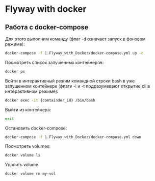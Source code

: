 # Flyway with docker

## Работа с docker-compose

Для этого выполним команду (флаг -d означает запуск в фоновом режиме):
```bash
docker-compose -f 1.Flyway_with_Docker/docker-compose.yml up -d
```

Посмотреть список запушенных контейнеров:

```bash
docker ps 
```

Войти в интерактивный режим командной строки bash в уже запущенном контейнере 
(флаги -i и -t подразумевают открытие cli в интерактивном режиме):

```bash
docker exec -it {containder_id} /bin/bash
```

Выйти из контейнера:

```bash
exit 
```

Остановить docker-compose:

```bash
docker-compose -f 1.Flyway_with_Docker/docker-compose.yml down
```

Посмотреть volumes:

```bash
docker volume ls 
```

Удалить volume:
```bash
docker volume rm my-vol
```
